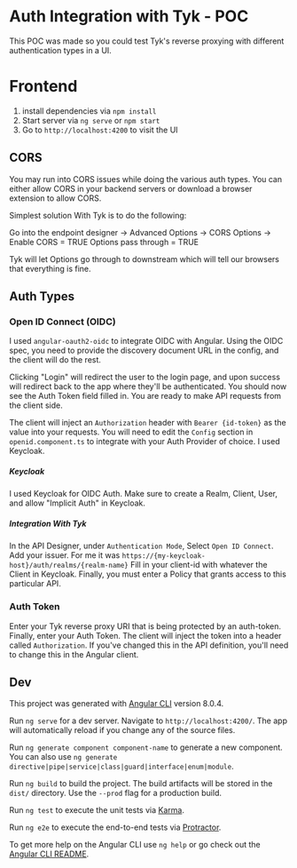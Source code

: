# Auth Integration with Tyk - POC
This POC was made so you could test Tyk's reverse proxying with different authentication types in a UI.

# Frontend

1. install dependencies via `npm install`
2. Start server via `ng serve` or `npm start`
3. Go to `http://localhost:4200` to visit the UI

## CORS
You may run into CORS issues while doing the various auth types.  You can either allow CORS in your backend servers or download a browser extension to allow CORS.

Simplest solution With Tyk is to do the following:

Go into the endpoint designer -> Advanced Options -> CORS Options -> 
Enable CORS = TRUE
Options pass through = TRUE

Tyk will let Options go through to downstream which will tell our browsers that everything is fine.


## Auth Types
### Open ID Connect (OIDC)
I used `angular-oauth2-oidc` to integrate OIDC with Angular.  Using the OIDC spec, you need to provide the discovery document URL in the config, and the client will do the rest.  

Clicking "Login" will redirect the user to the login page, and upon success will redirect back to the app where they'll be authenticated. 
You should now see the Auth Token field filled in.  You are ready to make API requests from the client side.

The client will inject an `Authorization` header with `Bearer {id-token}` as the value into your requests.
You will need to edit the `Config` section in `openid.component.ts` to integrate with your Auth Provider of choice.  I used Keycloak.

##### Keycloak
I used Keycloak for OIDC Auth.  Make sure to create a Realm, Client, User, and allow "Implicit Auth" in Keycloak.
##### Integration With Tyk
In the API Designer, under `Authentication Mode`, Select `Open ID Connect`. Add your issuer.  For me it was `https://{my-keycloak-host}/auth/realms/{realm-name}`
Fill in your client-id with whatever the Client in Keycloak.  Finally, you must enter a Policy that grants access to this particular API.

### Auth Token
Enter your Tyk reverse proxy URI that is being protected by an auth-token.  Finally, enter your Auth Token.
The client will inject the token into a header called `Authorization`.  If you've changed this in the API definition, you'll need to change this in the Angular client.

## Dev
This project was generated with [Angular CLI](https://github.com/angular/angular-cli) version 8.0.4.

Run `ng serve` for a dev server. Navigate to `http://localhost:4200/`. The app will automatically reload if you change any of the source files.

Run `ng generate component component-name` to generate a new component. You can also use `ng generate directive|pipe|service|class|guard|interface|enum|module`.

Run `ng build` to build the project. The build artifacts will be stored in the `dist/` directory. Use the `--prod` flag for a production build.

Run `ng test` to execute the unit tests via [Karma](https://karma-runner.github.io).

Run `ng e2e` to execute the end-to-end tests via [Protractor](http://www.protractortest.org/).

To get more help on the Angular CLI use `ng help` or go check out the [Angular CLI README](https://github.com/angular/angular-cli/blob/master/README.md).
